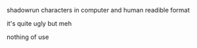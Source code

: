 shadowrun characters in computer and human readible format

it's quite ugly but meh

nothing of use
